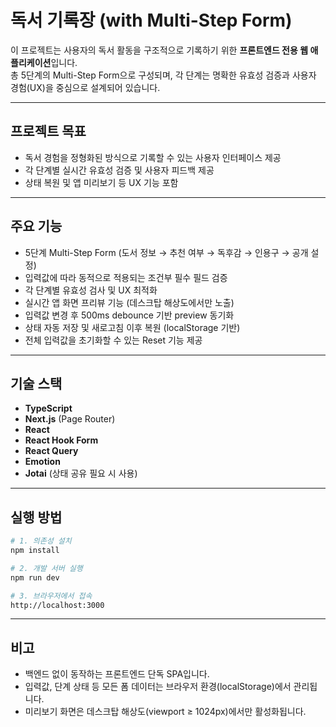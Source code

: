 # 독서 기록장 (with Multi-Step Form)

이 프로젝트는 사용자의 독서 활동을 구조적으로 기록하기 위한 **프론트엔드 전용 웹 애플리케이션**입니다.  
총 5단계의 Multi-Step Form으로 구성되며, 각 단계는 명확한 유효성 검증과 사용자 경험(UX)을 중심으로 설계되어 있습니다.

---

## 프로젝트 목표

- 독서 경험을 정형화된 방식으로 기록할 수 있는 사용자 인터페이스 제공
- 각 단계별 실시간 유효성 검증 및 사용자 피드백 제공
- 상태 복원 및 앱 미리보기 등 UX 기능 포함

---

## 주요 기능

- 5단계 Multi-Step Form (도서 정보 → 추천 여부 → 독후감 → 인용구 → 공개 설정)
- 입력값에 따라 동적으로 적용되는 조건부 필수 필드 검증
- 각 단계별 유효성 검사 및 UX 최적화
- 실시간 앱 화면 프리뷰 기능 (데스크탑 해상도에서만 노출)
- 입력값 변경 후 500ms debounce 기반 preview 동기화
- 상태 자동 저장 및 새로고침 이후 복원 (localStorage 기반)
- 전체 입력값을 초기화할 수 있는 Reset 기능 제공

---

## 기술 스택

- **TypeScript**
- **Next.js** (Page Router)
- **React**
- **React Hook Form**
- **React Query**
- **Emotion**
- **Jotai** (상태 공유 필요 시 사용)

---

## 실행 방법

```bash
# 1. 의존성 설치
npm install

# 2. 개발 서버 실행
npm run dev

# 3. 브라우저에서 접속
http://localhost:3000
```


---

## 비고
- 백엔드 없이 동작하는 프론트엔드 단독 SPA입니다.
- 입력값, 단계 상태 등 모든 폼 데이터는 브라우저 환경(localStorage)에서 관리됩니다.
- 미리보기 화면은 데스크탑 해상도(viewport ≥ 1024px)에서만 활성화됩니다.
